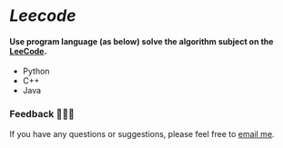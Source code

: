 # *Leecode* #

#### Use program language (as below) solve the algorithm subject on the [LeeCode](https://leetcode-cn.com).

- Python
- C++
- Java

### Feedback 👨🏻‍💻

If you have any questions or suggestions, please feel free to [email me](334230780@qq.com).